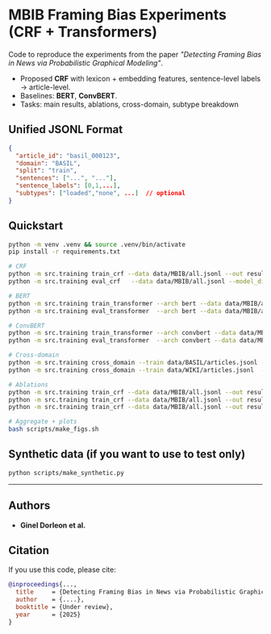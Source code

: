 # MBIB Framing Bias Experiments (CRF + Transformers)

Code to reproduce the experiments from the paper *"Detecting Framing Bias in News via Probabilistic Graphical Modeling"*.

- Proposed **CRF** with lexicon + embedding features, sentence-level labels -> article-level.
- Baselines: **BERT**, **ConvBERT**.
- Tasks: main results, ablations, cross-domain, subtype breakdown

## Unified JSONL Format
```json
{
  "article_id": "basil_000123",
  "domain": "BASIL",
  "split": "train",
  "sentences": ["...", "..."],
  "sentence_labels": [0,1,...],
  "subtypes": ["loaded","none", ...]  // optional
}
```

## Quickstart
```bash
python -m venv .venv && source .venv/bin/activate
pip install -r requirements.txt

# CRF
python -m src.training train_crf --data data/MBIB/all.jsonl --out results/crf
python -m src.training eval_crf   --data data/MBIB/all.jsonl --model_dir results/crf --out results/crf_eval

# BERT
python -m src.training train_transformer --arch bert --data data/MBIB/all.jsonl --out results/bert
python -m src.training eval_transformer  --arch bert --data data/MBIB/all.jsonl --model_dir results/bert --out results/bert_eval

# ConvBERT
python -m src.training train_transformer --arch convbert --data data/MBIB/all.jsonl --out results/convbert
python -m src.training eval_transformer  --arch convbert --data data/MBIB/all.jsonl --model_dir results/convbert --out results/convbert_eval

# Cross-domain
python -m src.training cross_domain --train data/BASIL/articles.jsonl --test data/WIKI/articles.jsonl --out results/cross --model crf
python -m src.training cross_domain --train data/WIKI/articles.jsonl  --test data/BASIL/articles.jsonl --out results/cross --model transformer --arch bert

# Ablations
python -m src.training train_crf --data data/MBIB/all.jsonl --out results/crf_no_trans --no_transitions
python -m src.training train_crf --data data/MBIB/all.jsonl --out results/crf_no_lex   --no_lexicons
python -m src.training train_crf --data data/MBIB/all.jsonl --out results/crf_no_emb   --no_embeddings

# Aggregate + plots
bash scripts/make_figs.sh
```

## Synthetic data (if you want to use to test only)
```bash
python scripts/make_synthetic.py
```

---

## Authors
- **Ginel Dorleon et al.** 

## Citation
If you use this code, please cite:

```bibtex
@inproceedings{...,
  title     = {Detecting Framing Bias in News via Probabilistic Graphical Modeling},
  author    = {....},
  booktitle = {Under review},
  year      = {2025}
}
